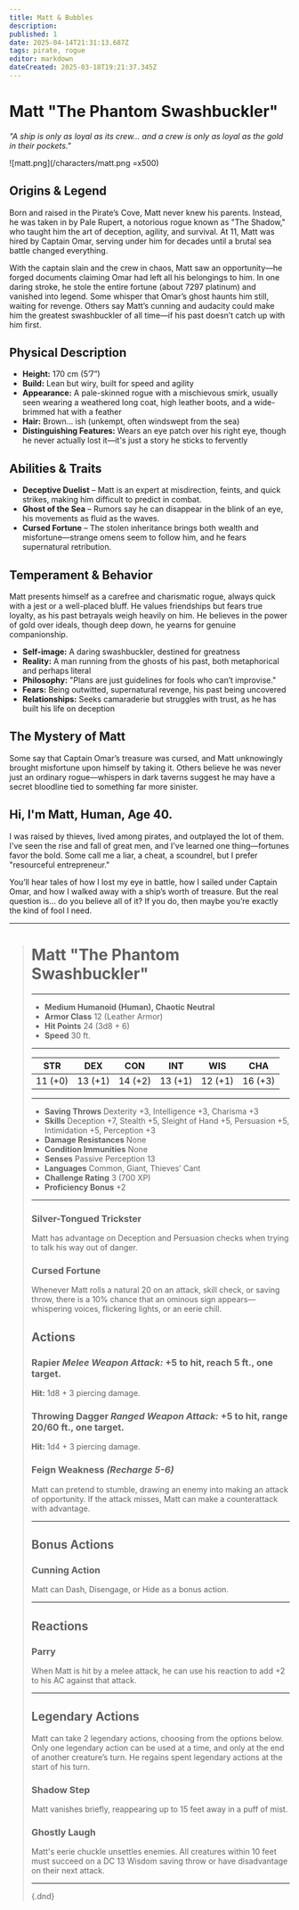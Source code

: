 ```yaml
---
title: Matt & Bubbles
description: 
published: 1
date: 2025-04-14T21:31:13.687Z
tags: pirate, rogue
editor: markdown
dateCreated: 2025-03-18T19:21:37.345Z
---
```


# Matt "The Phantom Swashbuckler"  
*"A ship is only as loyal as its crew… and a crew is only as loyal as the gold in their pockets."*  

![matt.png](/characters/matt.png =x500)

## Origins & Legend  
Born and raised in the Pirate’s Cove, Matt never knew his parents. Instead, he was taken in by Pale Rupert, a notorious rogue known as "The Shadow," who taught him the art of deception, agility, and survival. At 11, Matt was hired by Captain Omar, serving under him for decades until a brutal sea battle changed everything.  

With the captain slain and the crew in chaos, Matt saw an opportunity—he forged documents claiming Omar had left all his belongings to him. In one daring stroke, he stole the entire fortune (about 7297 platinum) and vanished into legend. Some whisper that Omar’s ghost haunts him still, waiting for revenge. Others say Matt’s cunning and audacity could make him the greatest swashbuckler of all time—if his past doesn’t catch up with him first.  

## Physical Description  
- **Height:** 170 cm (5’7”)  
- **Build:** Lean but wiry, built for speed and agility  
- **Appearance:** A pale-skinned rogue with a mischievous smirk, usually seen wearing a weathered long coat, high leather boots, and a wide-brimmed hat with a feather  
- **Hair:** Brown… ish (unkempt, often windswept from the sea)  
- **Distinguishing Features:** Wears an eye patch over his right eye, though he never actually lost it—it's just a story he sticks to fervently  

## Abilities & Traits  
- **Deceptive Duelist** – Matt is an expert at misdirection, feints, and quick strikes, making him difficult to predict in combat.  
- **Ghost of the Sea** – Rumors say he can disappear in the blink of an eye, his movements as fluid as the waves.  
- **Cursed Fortune** – The stolen inheritance brings both wealth and misfortune—strange omens seem to follow him, and he fears supernatural retribution.  

## Temperament & Behavior  
Matt presents himself as a carefree and charismatic rogue, always quick with a jest or a well-placed bluff. He values friendships but fears true loyalty, as his past betrayals weigh heavily on him. He believes in the power of gold over ideals, though deep down, he yearns for genuine companionship.  

- **Self-image:** A daring swashbuckler, destined for greatness  
- **Reality:** A man running from the ghosts of his past, both metaphorical and perhaps literal  
- **Philosophy:** "Plans are just guidelines for fools who can’t improvise."  
- **Fears:** Being outwitted, supernatural revenge, his past being uncovered  
- **Relationships:** Seeks camaraderie but struggles with trust, as he has built his life on deception  

## The Mystery of Matt  
Some say that Captain Omar’s treasure was cursed, and Matt unknowingly brought misfortune upon himself by taking it. Others believe he was never just an ordinary rogue—whispers in dark taverns suggest he may have a secret bloodline tied to something far more sinister.  

## Hi, I'm Matt, Human, Age 40.  
I was raised by thieves, lived among pirates, and outplayed the lot of them. I've seen the rise and fall of great men, and I've learned one thing—fortunes favor the bold. Some call me a liar, a cheat, a scoundrel, but I prefer "resourceful entrepreneur."  

You’ll hear tales of how I lost my eye in battle, how I sailed under Captain Omar, and how I walked away with a ship’s worth of treasure. But the real question is… do you believe all of it? If you do, then maybe you’re exactly the kind of fool I need.  

---

># Matt "The Phantom Swashbuckler"  
>---  
>- **Medium Humanoid (Human), Chaotic Neutral**  
>- **Armor Class** 12 (Leather Armor)  
>- **Hit Points** 24 (3d8 + 6)  
>- **Speed** 30 ft.  
>---  
>|STR|DEX|CON|INT|WIS|CHA|  
>|---|---|---|---|---|---|  
>|11 (+0)|13 (+1)|14 (+2)|13 (+1)|12 (+1)|16 (+3)|  
>---  
>- **Saving Throws** Dexterity +3, Intelligence +3, Charisma +3  
>- **Skills** Deception +7, Stealth +5, Sleight of Hand +5, Persuasion +5, Intimidation +5, Perception +3  
>- **Damage Resistances** None  
>- **Condition Immunities** None  
>- **Senses** Passive Perception 13  
>- **Languages** Common, Giant, Thieves’ Cant  
>- **Challenge Rating** 3 (700 XP)  
>- **Proficiency Bonus** +2  
>---  
>
>### **Silver-Tongued Trickster**  
>Matt has advantage on Deception and Persuasion checks when trying to talk his way out of danger.  
>
>### **Cursed Fortune**  
>Whenever Matt rolls a natural 20 on an attack, skill check, or saving throw, there is a 10% chance that an ominous sign appears—whispering voices, flickering lights, or an eerie chill.  
>
>## **Actions**  
>### **Rapier** *Melee Weapon Attack:* +5 to hit, reach 5 ft., one target.  
>**Hit:** 1d8 + 3 piercing damage.  
>
>### **Throwing Dagger** *Ranged Weapon Attack:* +5 to hit, range 20/60 ft., one target.  
>**Hit:** 1d4 + 3 piercing damage.  
>
>### **Feign Weakness** *(Recharge 5-6)*  
>Matt can pretend to stumble, drawing an enemy into making an attack of opportunity. If the attack misses, Matt can make a counterattack with advantage.  
>
>---  
>
>## **Bonus Actions**  
>### **Cunning Action**  
>Matt can Dash, Disengage, or Hide as a bonus action.  
>
>---  
>
>## **Reactions**  
>### **Parry**  
>When Matt is hit by a melee attack, he can use his reaction to add +2 to his AC against that attack.  
>
>---  
>
>## **Legendary Actions**  
>Matt can take 2 legendary actions, choosing from the options below. Only one legendary action can be used at a time, and only at the end of another creature’s turn. He regains spent legendary actions at the start of his turn.  
>
>### **Shadow Step**  
>Matt vanishes briefly, reappearing up to 15 feet away in a puff of mist.  
>
>### **Ghostly Laugh**  
>Matt's eerie chuckle unsettles enemies. All creatures within 10 feet must succeed on a DC 13 Wisdom saving throw or have disadvantage on their next attack.  
>
>---
>
>{.dnd}
